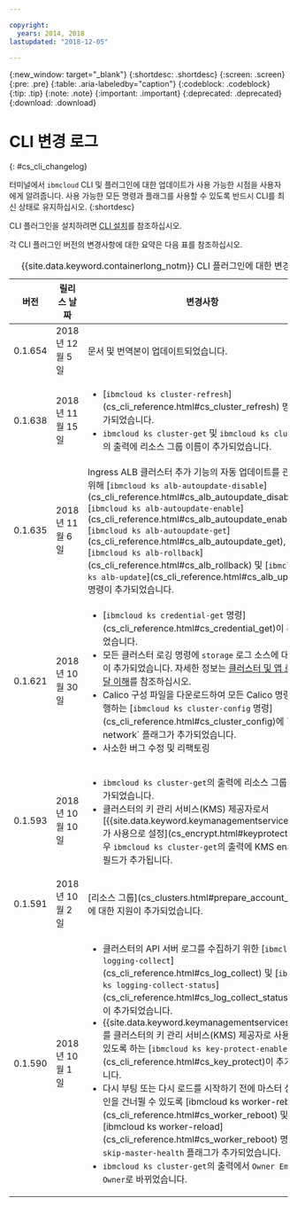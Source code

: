 ```yaml
---

copyright:
  years: 2014, 2018
lastupdated: "2018-12-05"

---
```


{:new_window: target="_blank"}
{:shortdesc: .shortdesc}
{:screen: .screen}
{:pre: .pre}
{:table: .aria-labeledby="caption"}
{:codeblock: .codeblock}
{:tip: .tip}
{:note: .note}
{:important: .important}
{:deprecated: .deprecated}
{:download: .download}


# CLI 변경 로그
{: #cs_cli_changelog}

터미널에서 `ibmcloud` CLI 및 플러그인에 대한 업데이트가 사용 가능한 시점을 사용자에게 알려줍니다. 사용 가능한 모든 명령과 플래그를 사용할 수 있도록 반드시 CLI를 최신 상태로 유지하십시오.
{:shortdesc}

CLI 플러그인을 설치하려면 [CLI 설치](cs_cli_install.html#cs_cli_install_steps)를 참조하십시오.

각 CLI 플러그인 버전의 변경사항에 대한 요약은 다음 표를 참조하십시오.

<table summary="{{site.data.keyword.containerlong_notm}} CLI 플러그인에 대한 버전 변경 개요">
<caption>{{site.data.keyword.containerlong_notm}} CLI 플러그인에 대한 변경 로그</caption>
<thead>
<tr>
<th>버전</th>
<th>릴리스 날짜</th>
<th>변경사항</th>
</tr>
</thead>
<tbody>
<tr>
<td>0.1.654</td>
<td>2018년 12월 5일</td>
<td>문서 및 번역본이 업데이트되었습니다.</td>
</tr>
<tr>
<td>0.1.638</td>
<td>2018년 11월 15일</td>
<td>
<ul><li>[<code>ibmcloud ks cluster-refresh</code>](cs_cli_reference.html#cs_cluster_refresh) 명령이 추가되었습니다.</li>
<li><code>ibmcloud ks cluster-get</code> 및 <code>ibmcloud ks clusters</code>의 출력에 리소스 그룹 이름이 추가되었습니다.</li></ul>
</td>
</tr>
<tr>
<td>0.1.635</td>
<td>2018년 11월 6일</td>
<td>Ingress ALB 클러스터 추가 기능의 자동 업데이트를 관리하기 위해 [<code>ibmcloud ks alb-autoupdate-disable</code>](cs_cli_reference.html#cs_alb_autoupdate_disable), [<code>ibmcloud ks alb-autoupdate-enable</code>](cs_cli_reference.html#cs_alb_autoupdate_enable), [<code>ibmcloud ks alb-autoupdate-get</code>](cs_cli_reference.html#cs_alb_autoupdate_get), [<code>ibmcloud ks alb-rollback</code>](cs_cli_reference.html#cs_alb_rollback) 및 [<code>ibmcloud ks alb-update</code>](cs_cli_reference.html#cs_alb_update) 명령이 추가되었습니다.
</td>
</tr>
<tr>
<td>0.1.621</td>
<td>2018년 10월 30일</td>
<td><ul>
<li>[<code>ibmcloud ks credential-get</code> 명령](cs_cli_reference.html#cs_credential_get)이 추가되었습니다.</li>
<li>모든 클러스터 로깅 명령에 <code>storage</code> 로그 소스에 대한 지원이 추가되었습니다. 자세한 정보는 <a href="cs_health.html#logging">클러스터 및 앱 로그 전달 이해</a>를 참조하십시오.</li>
<li>Calico 구성 파일을 다운로드하여 모든 Calico 명령을 실행하는 [<code>ibmcloud ks cluster-config</code> 명령](cs_cli_reference.html#cs_cluster_config)에 `--network` 플래그가 추가되었습니다.</li>
<li>사소한 버그 수정 및 리팩토링</li></ul>
</td>
</tr>
<tr>
<td>0.1.593</td>
<td>2018년 10월 10일</td>
<td><ul><li><code>ibmcloud ks cluster-get</code>의 출력에 리소스 그룹 ID가 추가되었습니다.</li>
<li>클러스터의 키 관리 서비스(KMS) 제공자로서 [{{site.data.keyword.keymanagementserviceshort}}가 사용으로 설정](cs_encrypt.html#keyprotect)된 경우 <code>ibmcloud ks cluster-get</code>의 출력에 KMS enabled 필드가 추가됩니다.</li></ul></td>
</tr>
<tr>
<td>0.1.591</td>
<td>2018년 10월 2일</td>
<td>[리소스 그룹](cs_clusters.html#prepare_account_level)에 대한 지원이 추가되었습니다.</td>
</tr>
<tr>
<td>0.1.590</td>
<td>2018년 10월 1일</td>
<td><ul>
<li>클러스터의 API 서버 로그를 수집하기 위한 [<code>ibmcloud ks logging-collect</code>](cs_cli_reference.html#cs_log_collect) 및 [<code>ibmcloud ks logging-collect-status</code>](cs_cli_reference.html#cs_log_collect_status) 명령이 추가되었습니다.</li>
<li>{{site.data.keyword.keymanagementserviceshort}}를 클러스터의 키 관리 서비스(KMS) 제공자로 사용할 수 있도록 하는 [<code>ibmcloud ks key-protect-enable</code> 명령](cs_cli_reference.html#cs_key_protect)이 추가되었습니다.</li>
<li>다시 부팅 또는 다시 로드를 시작하기 전에 마스터 상태 확인을 건너뛸 수 있도록 [ibmcloud ks worker-reboot](cs_cli_reference.html#cs_worker_reboot) 및 [ibmcloud ks worker-reload](cs_cli_reference.html#cs_worker_reboot) 명령에 <code>--skip-master-health</code> 플래그가 추가되었습니다.</li>
<li><code>ibmcloud ks cluster-get</code>의 출력에서 <code>Owner Email</code>이 <code>Owner</code>로 바뀌었습니다.</li></ul></td>
</tr>
</tbody>
</table>

